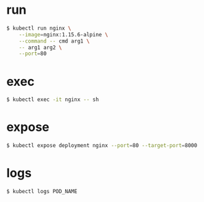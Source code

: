 # run

```bash
$ kubectl run nginx \
    --image=nginx:1.15.6-alpine \
    --command -- cmd arg1 \
    -- arg1 arg2 \
    --port=80
```

# exec

```bash
$ kubectl exec -it nginx -- sh
```

# expose

```bash
$ kubectl expose deployment nginx --port=80 --target-port=8000
```

# logs

```bash
$ kubectl logs POD_NAME
```
